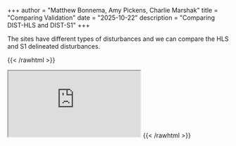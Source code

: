 +++
author = "Matthew Bonnema, Amy Pickens, Charlie Marshak"
title = "Comparing Validation"
date = "2025-10-22"
description = "Comparing DIST-HLS and DIST-S1"
+++

The sites have different types of disturbances and we can compare the HLS and S1 delineated disturbances.

{{< /rawhtml >}}
  <iframe
        id="gee-app-frame"
        src="https://opera-one.projects.earthengine.app/view/dist-s1-sample-explorer"
        allowfullscreen>
    </iframe>
{{< /rawhtml >}}